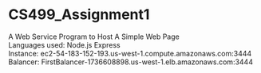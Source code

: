 # CS499_Assignment1

A Web Service Program to Host A Simple Web Page<br>
Languages used: Node.js Express<br>
Instance: ec2-54-183-152-193.us-west-1.compute.amazonaws.com:3444<br>
Balancer: FirstBalancer-1736608898.us-west-1.elb.amazonaws.com:3444

